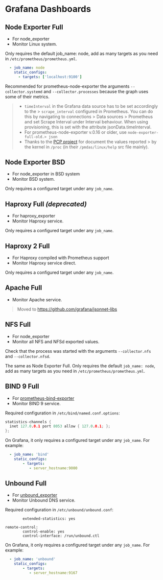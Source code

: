 # Grafana Dashboards

## Node Exporter Full

- For node_exporter
- Monitor Linux system.

Only requires the default job_name: node, add as many targets as you need in `/etc/prometheus/prometheus.yml`.

```yaml
  - job_name: node
    static_configs:
      - targets: ['localhost:9100']
```

Recommended for prometheus-node-exporter the arguments `--collector.systemd` and `--collector.processes` because the graph uses some of their metrics.

> - `timeInterval` in the Grafana data source has to be set accordingly to the > `scrape_interval` configured in Prometheus. You can do this by navigating to connections > Data sources > Prometheus and set Scrape Interval under Interval behaviour. When using provisioning, this is set with the attribute jsonData.timeInterval.
> - For prometheus-node-exporter v.0.16 or older, use `node-exporter-full-old.> json`
> - Thanks to the [PCP project](http://pcp.io) for document the values reported > by the kernel in `/proc` (in their `/pmdas/linux/help` src file mainly).



## Node Exporter BSD

- For node_exporter in BSD system
- Monitor BSD system.

Only requires a configured target under any `job_name`.



## Haproxy Full _(deprecated)_

- For haproxy_exporter
- Monitor Haproxy service.

Only requires a configured target under any `job_name`.



## Haproxy 2 Full

- For Haproxy compiled with Prometheus support
- Monitor Haproxy service direct.

Only requires a configured target under any `job_name`.



## Apache Full

- Monitor Apache service.

>  Moved to https://github.com/grafana/jsonnet-libs



## NFS Full

- For node_exporter
- Monitor all NFS and NFSd exported values.

Check that the process was started with the arguments `--collector.nfs` and `--collector.nfsd`.

The same as Node Exporter Full. Only requires the default `job_name: node`, add as many targets as you need in `/etc/prometheus/prometheus.yml`.



## BIND 9 Full

- For [prometheus-bind-exporter](https://github.com/prometheus-community/bind_exporter)
- Monitor BIND 9 service. 
 
Required configuration in `/etc/bind/named.conf.options`:

```c++
statistics-channels {
  inet 127.0.0.1 port 8053 allow { 127.0.0.1; };
};
```

On Grafana, it only requires a configured target under any `job_name`. For example:

```yaml
  - job_name: 'bind'
    static_configs:
        - targets:
           - server_hostname:9000
```



## Unbound Full

- For [unbound_exporter](https://github.com/letsencrypt/unbound_exporter)
- Monitor Unbound DNS service. 
 
Required configuration in `/etc/unbound/unbound.conf`:

```server:
        extended-statistics: yes

remote-control:
        control-enable: yes
        control-interface: /run/unbound.ctl
```

On Grafana, it only requires a configured target under any `job_name`. For example:

```yaml
  - job_name: 'unbound'
    static_configs:
        - targets:
           - server_hostname:9167
```

